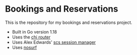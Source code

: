 # Bookings and Reservations

This is the repository for my bookings and reservations project.

- Built in Go version 1.18
- Uses the [chi router](https://github.com/go-chi/chi/v5)
- Uses Alex Edwards' [scs session manager](https://github.com/alexedwards/scs/v2)
- Uses [nosurf](https://github.com/justinas/nosurf)